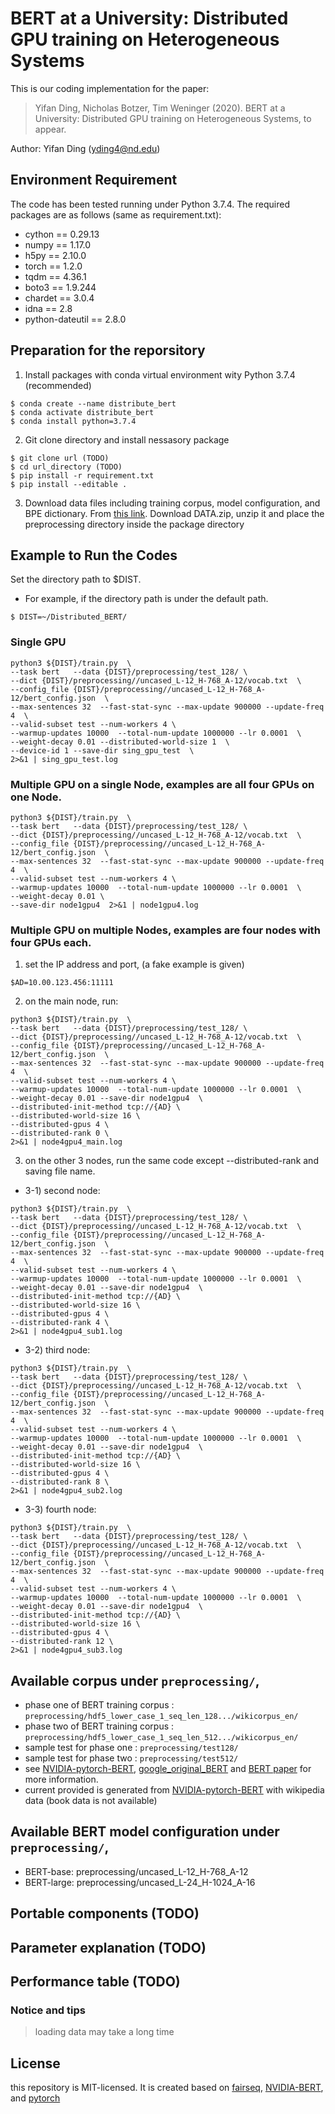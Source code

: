 # BERT at a University: Distributed GPU training on Heterogeneous Systems
This is our coding implementation for the paper:

>Yifan Ding, Nicholas Botzer, Tim Weninger (2020). 
BERT at a University: Distributed GPU training on Heterogeneous Systems, to appear.

Author: Yifan Ding (yding4@nd.edu)

## Environment Requirement
The code has been tested running under Python 3.7.4. The required packages are as follows (same as requirement.txt):
* cython == 0.29.13
* numpy == 1.17.0
* h5py == 2.10.0
* torch == 1.2.0
* tqdm == 4.36.1
* boto3 == 1.9.244
* chardet == 3.0.4
* idna == 2.8
* python-dateutil == 2.8.0

## Preparation for the reporsitory
1) Install packages with conda virtual environment wity Python 3.7.4 (recommended)
```
$ conda create --name distribute_bert
$ conda activate distribute_bert
$ conda install python=3.7.4
```

2) Git clone directory and install nessasory package
```
$ git clone url (TODO)
$ cd url_directory (TODO)
$ pip install -r requirement.txt 
$ pip install --editable . 
```

3) Download data files including training corpus, model configuration, and BPE dictionary. From [this link](https://drive.google.com/file/d/). Download DATA.zip, unzip it and place the preprocessing directory inside the package directory


## Example to Run the Codes
Set the directory path to $DIST. 
* For example, if the directory path is under the default path.
```
$ DIST=~/Distributed_BERT/
```

### Single GPU
```
python3 ${DIST}/train.py  \
--task bert   --data {DIST}/preprocessing/test_128/ \
--dict {DIST}/preprocessing//uncased_L-12_H-768_A-12/vocab.txt  \
--config_file {DIST}/preprocessing//uncased_L-12_H-768_A-12/bert_config.json  \
--max-sentences 32  --fast-stat-sync --max-update 900000 --update-freq 4  \
--valid-subset test --num-workers 4 \
--warmup-updates 10000  --total-num-update 1000000 --lr 0.0001  \
--weight-decay 0.01 --distributed-world-size 1  \
--device-id 1 --save-dir sing_gpu_test  \
2>&1 | sing_gpu_test.log
```
### Multiple GPU on a single Node, examples are all four GPUs on one Node. 
```
python3 ${DIST}/train.py  \
--task bert   --data {DIST}/preprocessing/test_128/ \
--dict {DIST}/preprocessing//uncased_L-12_H-768_A-12/vocab.txt  \
--config_file {DIST}/preprocessing//uncased_L-12_H-768_A-12/bert_config.json  \
--max-sentences 32  --fast-stat-sync --max-update 900000 --update-freq 4  \
--valid-subset test --num-workers 4 \
--warmup-updates 10000  --total-num-update 1000000 --lr 0.0001  \
--weight-decay 0.01 \
--save-dir node1gpu4  2>&1 | node1gpu4.log
```

### Multiple GPU on multiple Nodes, examples are four nodes with four GPUs each.
1) set the IP address and port, (a fake example is given)
```
$AD=10.00.123.456:11111
```
2) on the main node, run:
```
python3 ${DIST}/train.py  \
--task bert   --data {DIST}/preprocessing/test_128/ \
--dict {DIST}/preprocessing//uncased_L-12_H-768_A-12/vocab.txt  \
--config_file {DIST}/preprocessing//uncased_L-12_H-768_A-12/bert_config.json  \
--max-sentences 32  --fast-stat-sync --max-update 900000 --update-freq 4  \
--valid-subset test --num-workers 4 \
--warmup-updates 10000  --total-num-update 1000000 --lr 0.0001  \
--weight-decay 0.01 --save-dir node1gpu4  \
--distributed-init-method tcp://{AD} \
--distributed-world-size 16 \
--distributed-gpus 4 \
--distributed-rank 0 \
2>&1 | node4gpu4_main.log
```
3) on the other 3 nodes, run the same code except --distributed-rank and saving file name. 
* 3-1) second node:
```
python3 ${DIST}/train.py  \
--task bert   --data {DIST}/preprocessing/test_128/ \
--dict {DIST}/preprocessing//uncased_L-12_H-768_A-12/vocab.txt  \
--config_file {DIST}/preprocessing//uncased_L-12_H-768_A-12/bert_config.json  \
--max-sentences 32  --fast-stat-sync --max-update 900000 --update-freq 4  \
--valid-subset test --num-workers 4 \
--warmup-updates 10000  --total-num-update 1000000 --lr 0.0001  \
--weight-decay 0.01 --save-dir node1gpu4  \
--distributed-init-method tcp://{AD} \
--distributed-world-size 16 \
--distributed-gpus 4 \
--distributed-rank 4 \
2>&1 | node4gpu4_sub1.log
```

* 3-2) third node:
```
python3 ${DIST}/train.py  \
--task bert   --data {DIST}/preprocessing/test_128/ \
--dict {DIST}/preprocessing//uncased_L-12_H-768_A-12/vocab.txt  \
--config_file {DIST}/preprocessing//uncased_L-12_H-768_A-12/bert_config.json  \
--max-sentences 32  --fast-stat-sync --max-update 900000 --update-freq 4  \
--valid-subset test --num-workers 4 \
--warmup-updates 10000  --total-num-update 1000000 --lr 0.0001  \
--weight-decay 0.01 --save-dir node1gpu4  \
--distributed-init-method tcp://{AD} \
--distributed-world-size 16 \
--distributed-gpus 4 \
--distributed-rank 8 \
2>&1 | node4gpu4_sub2.log
```

* 3-3) fourth node:
```
python3 ${DIST}/train.py  \
--task bert   --data {DIST}/preprocessing/test_128/ \
--dict {DIST}/preprocessing//uncased_L-12_H-768_A-12/vocab.txt  \
--config_file {DIST}/preprocessing//uncased_L-12_H-768_A-12/bert_config.json  \
--max-sentences 32  --fast-stat-sync --max-update 900000 --update-freq 4  \
--valid-subset test --num-workers 4 \
--warmup-updates 10000  --total-num-update 1000000 --lr 0.0001  \
--weight-decay 0.01 --save-dir node1gpu4  \
--distributed-init-method tcp://{AD} \
--distributed-world-size 16 \
--distributed-gpus 4 \
--distributed-rank 12 \
2>&1 | node4gpu4_sub3.log
```

## Available corpus under ```preprocessing/```, 
* phase one of BERT training corpus : ```preprocessing/hdf5_lower_case_1_seq_len_128.../wikicorpus_en/```
* phase two of BERT training corpus : ```preprocessing/hdf5_lower_case_1_seq_len_512.../wikicorpus_en/```
* sample test for phase one : ```preprocessing/test128/```
* sample test for phase two : ```preprocessing/test512/```
* see [NVIDIA-pytorch-BERT](https://arxiv.org/abs/1810.04805), [google_original_BERT](https://github.com/google-research/bert) and [BERT paper](https://arxiv.org/abs/1810.04805) for more information.
* current provided is generated from [NVIDIA-pytorch-BERT](https://arxiv.org/abs/1810.04805) with wikipedia data (book data is not available)


## Available BERT model configuration under ```preprocessing/```, 
* BERT-base: preprocessing/uncased_L-12_H-768_A-12
* BERT-large: preprocessing/uncased_L-24_H-1024_A-16

## Portable components (TODO)

## Parameter explanation (TODO)

## Performance table (TODO)

### Notice and tips
> loading data may take a long time 

## License
this repository is MIT-licensed. It is created based on [fairseq](https://github.com/pytorch/fairseq), 
[NVIDIA-BERT](https://github.com/NVIDIA/DeepLearningExamples/tree/master/PyTorch/LanguageModeling/BERT), and 
[pytorch](https://github.com/pytorch/pytorch) 




